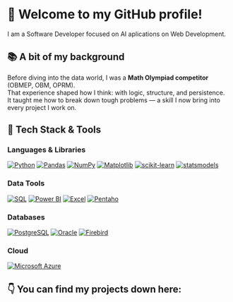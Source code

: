 <!--
**alvarojbrz/alvarojbrz** is a ✨ _special_ ✨ repository because its `README.md` (this file) appears on your GitHub profile.

Here are some ideas to get you started:

- 🔭 I’m currently working on ...
- 🌱 I’m currently learning ...
- 👯 I’m looking to collaborate on ...
- 🤔 I’m looking for help with ...
- 💬 Ask me about ...
- 📫 How to reach me: ...
- 😄 Pronouns: ...
- ⚡ Fun fact: ...
-->

# 👋 Welcome to my GitHub profile!
I am a Software Developer focused on AI aplications on Web Development.

## 📚 A bit of my background

Before diving into the data world, I was a **Math Olympiad competitor** (OBMEP, OBM, OPRM).  
That experience shaped how I think: with logic, structure, and persistence. It taught me how to break down tough problems — a skill I now bring into every project I work on.


## 🧰 Tech Stack & Tools

### Languages & Libraries

[![Python](https://img.shields.io/badge/Python-14354C?style=for-the-badge&logo=python&logoColor=white)](#)
[![Pandas](https://img.shields.io/badge/Pandas-150458?style=for-the-badge&logo=pandas&logoColor=white)](#)
[![NumPy](https://img.shields.io/badge/NumPy-013243?style=for-the-badge&logo=numpy&logoColor=white)](#)
[![Matplotlib](https://img.shields.io/badge/Matplotlib-11557C?style=for-the-badge&logo=matplotlib&logoColor=white)](#)
[![scikit-learn](https://img.shields.io/badge/scikit--learn-F7931E?style=for-the-badge&logo=scikit-learn&logoColor=white)](#)
[![statsmodels](https://img.shields.io/badge/statsmodels-004F8B?style=for-the-badge)](#)

### Data Tools

[![SQL](https://img.shields.io/badge/SQL-4479A1?style=for-the-badge&logo=postgresql&logoColor=white)](#)
[![Power BI](https://img.shields.io/badge/Power%20BI-F2C811?style=for-the-badge&logo=powerbi&logoColor=black)](#)
[![Excel](https://img.shields.io/badge/Microsoft_Excel-217346?style=for-the-badge&logo=microsoft-excel&logoColor=white)](#)
[![Pentaho](https://img.shields.io/badge/Pentaho-FF6F00?style=for-the-badge)](#)

### Databases

[![PostgreSQL](https://img.shields.io/badge/PostgreSQL-4169E1?style=for-the-badge&logo=postgresql&logoColor=white)](#)
[![Oracle](https://img.shields.io/badge/Oracle-F80000?style=for-the-badge&logo=oracle&logoColor=white)](#)
[![Firebird](https://img.shields.io/badge/Firebird-E92814?style=for-the-badge)](#)

### Cloud

[![Microsoft Azure](https://img.shields.io/badge/Microsoft_Azure-0078D4?style=for-the-badge&logo=microsoft-azure&logoColor=white)](#)




## 👇 You can find my projects down here:


